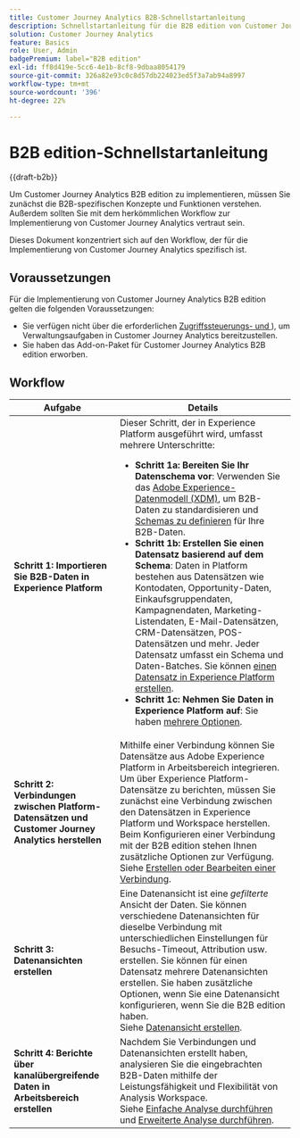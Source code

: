 ```yaml
---
title: Customer Journey Analytics B2B-Schnellstartanleitung
description: Schnellstartanleitung für die B2B edition von Customer Journey Analytics.
solution: Customer Journey Analytics
feature: Basics
role: User, Admin
badgePremium: label="B2B edition"
exl-id: ff8d419e-5cc6-4e1b-8cf8-9dbaa8054179
source-git-commit: 326a82e93c0c8d57db224023ed5f3a7ab94a8997
workflow-type: tm+mt
source-wordcount: '396'
ht-degree: 22%

---
```



# B2B edition-Schnellstartanleitung

{{draft-b2b}}

Um Customer Journey Analytics B2B edition zu implementieren, müssen Sie zunächst die B2B-spezifischen Konzepte und Funktionen verstehen. Außerdem sollten Sie mit dem herkömmlichen Workflow zur Implementierung von Customer Journey Analytics vertraut sein.

Dieses Dokument konzentriert sich auf den Workflow, der für die Implementierung von Customer Journey Analytics spezifisch ist.

## Voraussetzungen

Für die Implementierung von Customer Journey Analytics B2B edition gelten die folgenden Voraussetzungen:

* Sie verfügen nicht über die erforderlichen [Zugriffssteuerungs- und ](/help/technotes/access-control.md)), um Verwaltungsaufgaben in Customer Journey Analytics bereitzustellen.
* Sie haben das Add-on-Paket für Customer Journey Analytics B2B edition erworben.


## Workflow

| Aufgabe | Details |
| --- | --- |
| **Schritt 1: Importieren Sie B2B-Daten in Experience Platform** | Dieser Schritt, der in Experience Platform ausgeführt wird, umfasst mehrere Unterschritte:<ul><li>**Schritt 1a: Bereiten Sie Ihr Datenschema vor**: Verwenden Sie das [Adobe Experience-Datenmodell (XDM)](https://experienceleague.adobe.com/de/docs/experience-platform/xdm/home), um B2B-Daten zu standardisieren und [Schemas zu definieren](https://experienceleague.adobe.com/en/docs/experience-platform/rtcdp/schemas/b2b) für Ihre B2B-Daten.</li><li>**Schritt 1b: Erstellen Sie einen Datensatz basierend auf dem Schema**: Daten in Platform bestehen aus Datensätzen wie Kontodaten, Opportunity-Daten, Einkaufsgruppendaten, Kampagnendaten, Marketing-Listendaten, E-Mail-Datensätzen, CRM-Datensätzen, POS-Datensätzen und mehr. Jeder Datensatz umfasst ein Schema und Daten-Batches. Sie können [einen Datensatz in Experience Platform erstellen](https://experienceleague.adobe.com/docs/platform-learn/getting-started-for-data-architects-and-data-engineers/create-datasets.html?lang=de).</li><li>**Schritt 1c: Nehmen Sie Daten in Experience Platform auf**: Sie haben [mehrere Optionen](https://experienceleague.adobe.com/de/docs/experience-platform/ingestion/home).</li></ul> |
| **Schritt 2: Verbindungen zwischen Platform-Datensätzen und Customer Journey Analytics herstellen** | Mithilfe einer Verbindung können Sie Datensätze aus Adobe Experience Platform in Arbeitsbereich integrieren. Um über Experience Platform-Datensätze zu berichten, müssen Sie zunächst eine Verbindung zwischen den Datensätzen in Experience Platform und Workspace herstellen. Beim Konfigurieren einer Verbindung mit der B2B edition stehen Ihnen zusätzliche Optionen zur Verfügung. <br>Siehe [Erstellen oder Bearbeiten einer Verbindung](/help/connections/create-connection.md). |
| **Schritt 3: Datenansichten erstellen** | Eine Datenansicht ist eine *gefilterte* Ansicht der Daten. Sie können verschiedene Datenansichten für dieselbe Verbindung mit unterschiedlichen Einstellungen für Besuchs-Timeout, Attribution usw. erstellen. Sie können für einen Datensatz mehrere Datenansichten erstellen. Sie haben zusätzliche Optionen, wenn Sie eine Datenansicht konfigurieren, wenn Sie die B2B edition haben.<br>Siehe [Datenansicht erstellen](/help/data-views/create-dataview.md). |
| **Schritt 4: Berichte über kanalübergreifende Daten in Arbeitsbereich erstellen** | Nachdem Sie Verbindungen und Datenansichten erstellt haben, analysieren Sie die eingebrachten B2B-Daten mithilfe der Leistungsfähigkeit und Flexibilität von Analysis Workspace.<br>Siehe [Einfache Analyse durchführen](/help/analysis-workspace/perform-basic-analysis.md) und [Erweiterte Analyse durchführen](/help/analysis-workspace/perform-adv-analysis.md). |

<!--

## Use Case

The [B2B Use Case ](../data-ingestion/data-ingestion.md) document provides an example use case on how to implement Customer  Journey Analytics B2B Edition.

-->